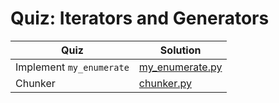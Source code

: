 # Quiz: Iterators and Generators

| Quiz | Solution |
| --- | --- |
| Implement `my_enumerate` | [my_enumerate.py](https://github.com/andreyyohanes/Udacity-Introduction-to-Python-Programming/blob/main/06%20Advanced%20Topics/my_enumerate.py) |
| Chunker | [chunker.py](https://github.com/andreyyohanes/Udacity-Introduction-to-Python-Programming/blob/main/06%20Advanced%20Topics/chunker.py) |

